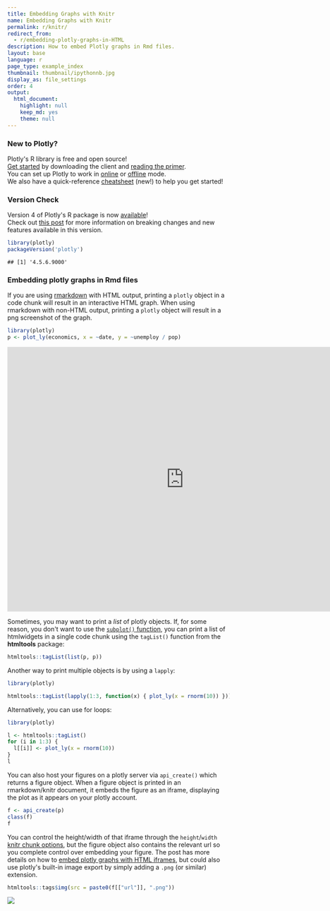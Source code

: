 ```yaml
---
title: Embedding Graphs with Knitr
name: Embedding Graphs with Knitr
permalink: r/knitr/
redirect_from:
  - r/embedding-plotly-graphs-in-HTML
description: How to embed Plotly graphs in Rmd files.
layout: base
language: r
page_type: example_index
thumbnail: thumbnail/ipythonnb.jpg
display_as: file_settings
order: 4
output:
  html_document:
    highlight: null
    keep_md: yes
    theme: null
---
```



### New to Plotly?

Plotly's R library is free and open source!<br>
[Get started](https://plot.ly/r/getting-started/) by downloading the client and [reading the primer](https://plot.ly/r/getting-started/).<br>
You can set up Plotly to work in [online](https://plot.ly/r/getting-started/#hosting-graphs-in-your-online-plotly-account) or [offline](https://plot.ly/r/offline/) mode.<br>
We also have a quick-reference [cheatsheet](https://images.plot.ly/plotly-documentation/images/r_cheat_sheet.pdf) (new!) to help you get started!

### Version Check

Version 4 of Plotly's R package is now [available](https://plot.ly/r/getting-started/#installation)!<br>
Check out [this post](http://moderndata.plot.ly/upgrading-to-plotly-4-0-and-above/) for more information on breaking changes and new features available in this version.

```r
library(plotly)
packageVersion('plotly')
```

```
## [1] '4.5.6.9000'
```

### Embedding plotly graphs in Rmd files

If you are using [rmarkdown](http://rmarkdown.rstudio.com/) with HTML output, printing a `plotly` object in a code chunk will result in an interactive HTML graph. When using rmarkdown with non-HTML output, printing a `plotly` object will result in a png screenshot of the graph.


```r
library(plotly)
p <- plot_ly(economics, x = ~date, y = ~unemploy / pop)
```

<iframe src="https://plot.ly/~RPlotBot/1286.embed" width="800" height="600" id="igraph" scrolling="no" seamless="seamless" frameBorder="0"> </iframe>

Sometimes, you may want to print a _list_ of plotly objects. If, for some reason, you don't want to use the [`subplot()` function](https://plot.ly/r/subplots/), you can print a list of htmlwidgets in a single code chunk using the `tagList()` function from the **htmltools** package:


```r
htmltools::tagList(list(p, p))
```

Another way to print multiple objects is by using a `lapply`:


```r
library(plotly)

htmltools::tagList(lapply(1:3, function(x) { plot_ly(x = rnorm(10)) }))
```

Alternatively, you can use for loops:


```r
library(plotly)

l <- htmltools::tagList()
for (i in 1:3) {
  l[[i]] <- plot_ly(x = rnorm(10))
}
l
```

You can also host your figures on a plotly server via `api_create()` which returns a figure object. When a figure object is printed in an rmarkdown/knitr document, it embeds the figure as an iframe, displaying the plot as it appears on your plotly account.


```r
f <- api_create(p)
class(f)
f
```

You can control the height/width of that iframe through the `height`/`width` [knitr chunk options](http://yihui.name/knitr/options/), but the figure object also contains the relevant url so you complete control over embedding your figure. The post has more details on how to [embed plotly graphs with HTML iframes](http://help.plot.ly/embed-graphs-in-websites/), but could also use plotly's built-in image export by simply adding a `.png` (or similar) extension.


```r
htmltools::tags$img(src = paste0(f[["url"]], ".png"))
```

<!--html_preserve--><img src="https://plot.ly/~RPlotBot/3329.png"/><!--/html_preserve-->

